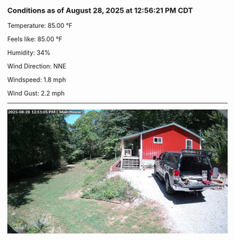 ### Conditions as of August 28, 2025 at 12:56:21 PM CDT 

Temperature: 85.00 &deg;F

Feels like: 85.00 &deg;F

Humidity: 34%

Wind Direction: NNE

Windspeed: 1.8 mph

Wind Gust: 2.2 mph

---

<img src="./images/latest.jpeg"/>

